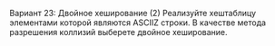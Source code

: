 Вариант 23: Двойное хеширование (2)
Реализуйте хеш­таблицу элементами которой являются ASCII­Z строки. В качестве метода
разрешения коллизий выберете двойное хеширование.